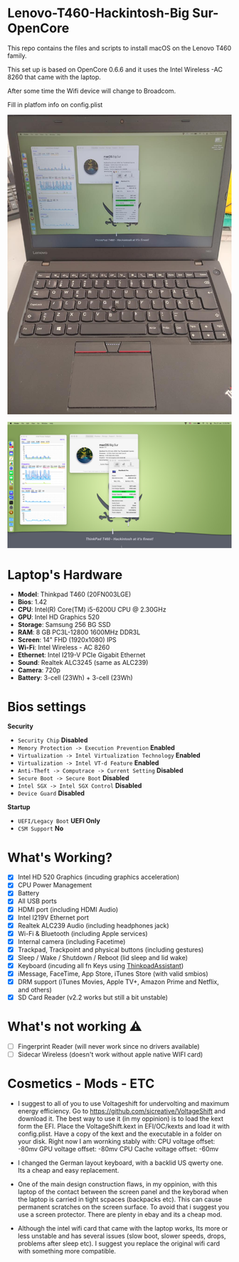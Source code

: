 # Lenovo-T460-Hackintosh-Big Sur-OpenCore
This repo contains the files and scripts to install macOS on the Lenovo T460 family.

This set up is based on OpenCore 0.6.6 and it uses the Intel Wireless -AC 8260 that came with the laptop.

After some time the Wifi device will change to Broadcom.

Fill in platfom info on config.plist

![alt text](https://github.com/Hasodikis/Lenovo-T460-OpenCore/blob/master/Photos/1611225483522.jpg?raw=true)


![alt text](https://github.com/Hasodikis/Lenovo-T460-OpenCore/blob/master/Photos/Screen%20Shot%202021-01-21%20at%2012.35.54%20PM.png?raw=true)

# Laptop's Hardware
- <b>Model</b>: Thinkpad T460 (20FN003LGE)
- <b>Bios</b>: 1.42
- <b>CPU</b>: Intel(R) Core(TM) i5-6200U CPU @ 2.30GHz
- <b>GPU</b>: Intel HD Graphics 520
- <b>Storage</b>: Samsung 256 BG SSD
- <b>RAM</b>: 8 GB PC3L-12800 1600MHz DDR3L
- <b>Screen</b>: 14" FHD (1920x1080) IPS
- <b>Wi-Fi</b>: Intel Wireless - AC 8260
- <b>Ethernet</b>: Intel I219-V PCIe Gigabit Ethernet
- <b>Sound</b>: Realtek ALC3245 (same as ALC239)
- <b>Camera</b>: 720p
- <b>Battery</b>: 3-cell (23Wh) + 3-cell (23Wh)

# Bios settings

<b>Security</b>
- `Security Chip` **Disabled**
- `Memory Protection -> Execution Prevention` **Enabled**
- `Virtualization -> Intel Virtualization Technology` **Enabled**
- `Virtualization -> Intel VT-d Feature` **Enabled**
- `Anti-Theft -> Computrace -> Current Setting` **Disabled**
- `Secure Boot -> Secure Boot` **Disabled**
- `Intel SGX -> Intel SGX Control` **Disabled**
- `Device Guard` **Disabled**

<b>Startup</b>
- `UEFI/Legacy Boot` **UEFI Only**
- `CSM Support` **No**

# What's Working?
- [x] Intel HD 520 Graphics (incuding graphics acceleration)
- [x] CPU Power Management
- [x] Battery
- [x] All USB ports
- [x] HDMI port (including HDMI Audio)
- [x] Intel I219V Ethernet port
- [x] Realtek ALC239 Audio (including headphones jack)
- [x] Wi-Fi & Bluetooth (including Apple services)
- [x] Internal camera (including Facetime)
- [x] Trackpad, Trackpoint and physical buttons (including gestures)
- [x] Sleep / Wake / Shutdown / Reboot (lid sleep and lid wake)
- [x] Keyboard (incuding all fn Keys using [ThinkpadAssistant](https://github.com/MSzturc/ThinkpadAssistant))
- [x] iMessage, FaceTime, App Store, iTunes Store (with valid smbios)
- [x] DRM support (iTunes Movies, Apple TV+, Amazon Prime and Netflix, and others)
- [x] SD Card Reader (v2.2 works but still a bit unstable)

# What's not working ⚠️
- [ ] Fingerprint Reader (will never work since no drivers available)
- [ ] Sidecar Wireless (doesn't work without apple native WIFI card)

# Cosmetics - Mods - ETC

- I suggest to all of you to use Voltageshift for undervolting and maximum energy efficiency. Go to https://github.com/sicreative/VoltageShift and download it. The best way to use it (in my oppinion) is to load the kext form the EFI. Place the VoltageShift.kext in EFI/OC/kexts and load it with config.plist. Have a copy of the kext and the executable in a folder on your disk. Right now I am wornking stably with:
CPU voltage offset: -80mv
GPU voltage offset: -80mv
CPU Cache voltage offset: -60mv

- I changed the German layout keyboard, with a backlid US qwerty one. Its a cheap and easy replacement. 

- One of the main design construction flaws, in my oppinion, with this laptop of the contact between the screen panel and the keyborad when the laptop is carried in tight scpaces (backpacks etc). This can cause permanent scratches on the screen surface. To avoid that i suggest you use a screen protector. There are plenty in ebay and its a cheap mod. 

- Although the intel wifi card that came with the laptop works, Its more or less unstable and has several issues (slow boot, slower speeds, drops, problems after sleep  etc). I suggest you replace the original wifi card with something more compatible.  

